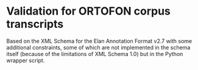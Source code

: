 # Validation for ORTOFON corpus transcripts

Based on the XML Schema for the Elan Annotation Format v2.7 with some
additional constraints, some of which are not implemented in the schema itself
(because of the limitations of XML Schema 1.0) but in the Python wrapper
script.
